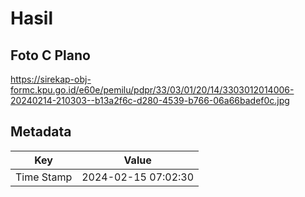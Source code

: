 # Hasil

## Foto C Plano

https://sirekap-obj-formc.kpu.go.id/e60e/pemilu/pdpr/33/03/01/20/14/3303012014006-20240214-210303--b13a2f6c-d280-4539-b766-06a66badef0c.jpg


## Metadata

| Key        | Value               |
| ---------- | ------------------- |
| Time Stamp | 2024-02-15 07:02:30 |



